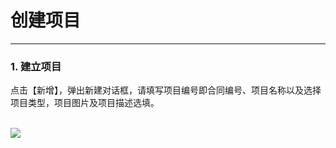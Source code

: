 <!-- 创建项目 -->

# **创建项目**

<hr/>

### **1.  建立项目**

点击【新增】，弹出新建对话框，请填写项目编号即合同编号、项目名称以及选择项目类型，项目图片及项目描述选填。
<br/>
<br/>

![](user-guide/metadiscovery/images/new_project.png)

<br/>
<br/>